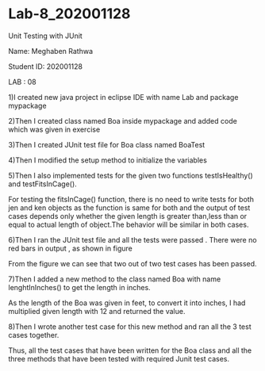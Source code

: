 # Lab-8_202001128
Unit Testing with JUnit

Name: Meghaben Rathwa

Student ID: 202001128

LAB : 08

1)I created new java project in eclipse IDE with name Lab and package mypackage

2)Then I created class named Boa inside mypackage and added code which was given in exercise

3)Then I created JUnit test file for  Boa class named BoaTest 

4)Then I modified the setup method to initialize the variables

5)Then I also implemented tests for the given two functions testIsHealthy() and testFitsInCage().


For testing the fitsInCage() function, there is no need to write tests for both jen and ken objects as the function is same for both and the output of test cases depends only whether the given length is greater than,less than or equal to actual length of object.The behavior will be similar in both cases.

6)Then I ran the JUnit test file and all the tests were passed . There were no red bars in output , as shown in figure

  From the figure we can see that two out of two test cases has been passed.

7)Then I added a new method to the class named Boa with name lenghtInInches() to get the length in inches.

As the length of the Boa was given in feet, to convert it into inches, I had multiplied given length with 12 and returned the value.

8)Then I wrote another test case for this new method and ran all the 3 test cases together.

Thus, all the test cases that have been written for the  Boa class and all the three methods that have been tested with required Junit test cases.


